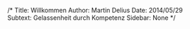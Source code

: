 /*
Title: Willkommen
Author: Martin Delius
Date: 2014/05/29  
Subtext: Gelassenheit durch Kompetenz
Sidebar: None
*/

